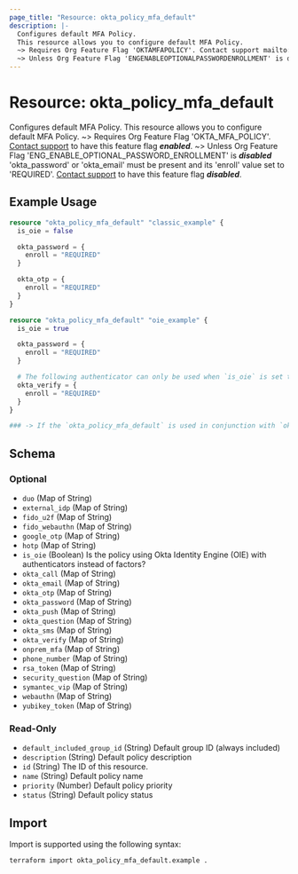 ```yaml
---
page_title: "Resource: okta_policy_mfa_default"
description: |-
  Configures default MFA Policy.
  This resource allows you to configure default MFA Policy.
  ~> Requires Org Feature Flag 'OKTAMFAPOLICY'. Contact support mailto:dev-inquiries@okta.com to have this feature flag enabled.
  ~> Unless Org Feature Flag 'ENGENABLEOPTIONALPASSWORDENROLLMENT' is disabled 'oktapassword' or 'oktaemail' must be present and its 'enroll' value set to 'REQUIRED'. Contact support mailto:dev-inquiries@okta.com to have this feature flag disabled.
---
```


# Resource: okta_policy_mfa_default

Configures default MFA Policy.
This resource allows you to configure default MFA Policy.
~> Requires Org Feature Flag 'OKTA_MFA_POLICY'. [Contact support](mailto:dev-inquiries@okta.com) to have this feature flag ***enabled***.
~> Unless Org Feature Flag 'ENG_ENABLE_OPTIONAL_PASSWORD_ENROLLMENT' is ***disabled*** 'okta_password' or 'okta_email' must be present and its 'enroll' value set to 'REQUIRED'. [Contact support](mailto:dev-inquiries@okta.com) to have this feature flag ***disabled***.

## Example Usage

```terraform
resource "okta_policy_mfa_default" "classic_example" {
  is_oie = false

  okta_password = {
    enroll = "REQUIRED"
  }

  okta_otp = {
    enroll = "REQUIRED"
  }
}

resource "okta_policy_mfa_default" "oie_example" {
  is_oie = true

  okta_password = {
    enroll = "REQUIRED"
  }

  # The following authenticator can only be used when `is_oie` is set to true
  okta_verify = {
    enroll = "REQUIRED"
  }
}

### -> If the `okta_policy_mfa_default` is used in conjunction with `okta_policy_mfa` resources, ensure to use a `depends_on` attribute for the default policy to ensure that all other policies are created/updated first such that the `priority` field can be appropriately computed on the first plan/apply.
```

<!-- schema generated by tfplugindocs -->
## Schema

### Optional

- `duo` (Map of String)
- `external_idp` (Map of String)
- `fido_u2f` (Map of String)
- `fido_webauthn` (Map of String)
- `google_otp` (Map of String)
- `hotp` (Map of String)
- `is_oie` (Boolean) Is the policy using Okta Identity Engine (OIE) with authenticators instead of factors?
- `okta_call` (Map of String)
- `okta_email` (Map of String)
- `okta_otp` (Map of String)
- `okta_password` (Map of String)
- `okta_push` (Map of String)
- `okta_question` (Map of String)
- `okta_sms` (Map of String)
- `okta_verify` (Map of String)
- `onprem_mfa` (Map of String)
- `phone_number` (Map of String)
- `rsa_token` (Map of String)
- `security_question` (Map of String)
- `symantec_vip` (Map of String)
- `webauthn` (Map of String)
- `yubikey_token` (Map of String)

### Read-Only

- `default_included_group_id` (String) Default group ID (always included)
- `description` (String) Default policy description
- `id` (String) The ID of this resource.
- `name` (String) Default policy name
- `priority` (Number) Default policy priority
- `status` (String) Default policy status

## Import

Import is supported using the following syntax:

```shell
terraform import okta_policy_mfa_default.example .
```
